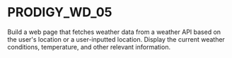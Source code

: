 # PRODIGY_WD_05


Build a web page that fetches weather data from a weather API based on the user's location or a user-inputted location. Display the current weather conditions, temperature, and other relevant information.




